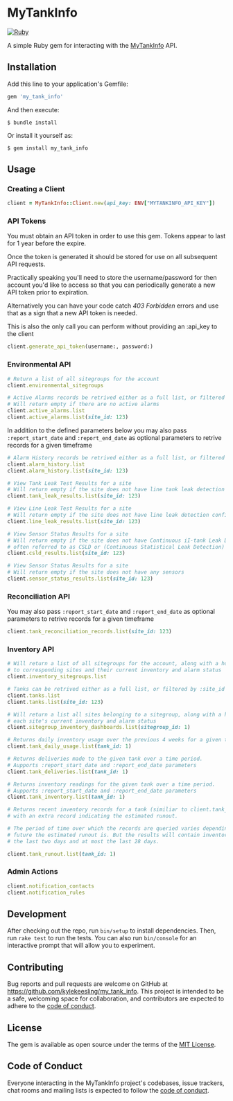 # MyTankInfo

[![Ruby](https://github.com/kylekeesling/my_tank_info/actions/workflows/main.yml/badge.svg)](https://github.com/kylekeesling/my_tank_info/actions/workflows/main.yml)

A simple Ruby gem for interacting with the [MyTankInfo](http://mytankinfo.com) API.

## Installation

Add this line to your application's Gemfile:

```ruby
gem 'my_tank_info'
```

And then execute:

    $ bundle install

Or install it yourself as:

    $ gem install my_tank_info

## Usage

### Creating a Client

```ruby
client = MyTankInfo::Client.new(api_key: ENV["MYTANKINFO_API_KEY"])
```

### API Tokens
You must obtain an API token in order to use this gem. Tokens appear to last for 1 year before the expire.

Once the token is generated it should be stored for use on all subsequent API requests.

Practically speaking you'll need to store the username/password for then account you'd like to access
so that you can periodically generate a new API token prior to expiration.

Alternatively you can have your code catch _403 Forbidden_ errors and use that as a sign that a new API token is needed.

This is also the only call you can perform without providing an :api_key to the client

```ruby
client.generate_api_token(username:, password:)
```
### Environmental API
```ruby
# Return a list of all sitegroups for the account
client.environmental_sitegroups

# Active Alarms records be retrived either as a full list, or filtered by :site_id
# Will return empty if there are no active alarms
client.active_alarms.list
client.active_alarms.list(site_id: 123)
```

In addition to the defined parameters below you may also pass ``:report_start_date`` and ``:report_end_date`` as optional parameters to retrive records for a given timeframe

```ruby
# Alarm History records be retrived either as a full list, or filtered by :site_id
client.alarm_history.list
client.alarm_history.list(site_id: 123)

# View Tank Leak Test Results for a site
# Will return empty if the site does not have line tank leak detection configured
client.tank_leak_results.list(site_id: 123)

# View Line Leak Test Results for a site
# Will return empty if the site does not have line leak detection configured
client.line_leak_results.list(site_id: 123)

# View Sensor Status Results for a site
# Will return empty if the site does not have Continuous iI-tank Leak Detection (CITLD), which is
# often referred to as CSLD or (Continuous Statistical Leak Detection)
client.csld_results.list(site_id: 123)

# View Sensor Status Results for a site
# Will return empty if the site does not have any sensors
client.sensor_status_results.list(site_id: 123)
```

### Reconciliation API
You may also pass ``:report_start_date`` and ``:report_end_date`` as optional parameters to retrive records for a given timeframe

```ruby
client.tank_reconciliation_records.list(site_id: 123)
```

### Inventory API
```ruby
# Will return a list of all sitegroups for the account, along with a host of additional data relating
# to corresponding sites and their current inventory and alarm status
client.inventory_sitegroups.list

# Tanks can be retrived either as a full list, or filtered by :site_id
client.tanks.list
client.tanks.list(site_id: 123)

# Will return a list all sites belonging to a sitegroup, along with a host of additional data relating
# each site's current inventory and alarm status
client.sitegroup_inventory_dashboards.list(sitegroup_id: 1)

# Returns daily inventory usage over the previous 4 weeks for a given tank
client.tank_daily_usage.list(tank_id: 1)

# Returns deliveries made to the given tank over a time period.
# Aupports :report_start_date and :report_end_date parameters
client.tank_deliveries.list(tank_id: 1)

# Returns inventory readings for the given tank over a time period.
# Aupports :report_start_date and :report_end_date parameters
client.tank_inventory.list(tank_id: 1)

# Returns recent inventory records for a tank (similiar to client.tank_deliveries.list)
# with an extra record indicating the estimated runout.

# The period of time over which the records are queried varies depending on how far out in the
# future the estimated runout is. But the results will contain inventory records from at least
# the last two days and at most the last 28 days.

client.tank_runout.list(tank_id: 1)
```

### Admin Actions
```ruby
client.notification_contacts
client.notification_rules
```

## Development

After checking out the repo, run `bin/setup` to install dependencies. Then, run `rake test` to run the tests. You can also run `bin/console` for an interactive prompt that will allow you to experiment.


## Contributing

Bug reports and pull requests are welcome on GitHub at https://github.com/kylekeesling/my_tank_info. This project is intended to be a safe, welcoming space for collaboration, and contributors are expected to adhere to the [code of conduct](https://github.com/kylekeesling/my_tank_info/blob/master/CODE_OF_CONDUCT.md).

## License

The gem is available as open source under the terms of the [MIT License](https://opensource.org/licenses/MIT).

## Code of Conduct

Everyone interacting in the MyTankInfo project's codebases, issue trackers, chat rooms and mailing lists is expected to follow the [code of conduct](https://github.com/kylekeesling/my_tank_info/blob/master/CODE_OF_CONDUCT.md).

